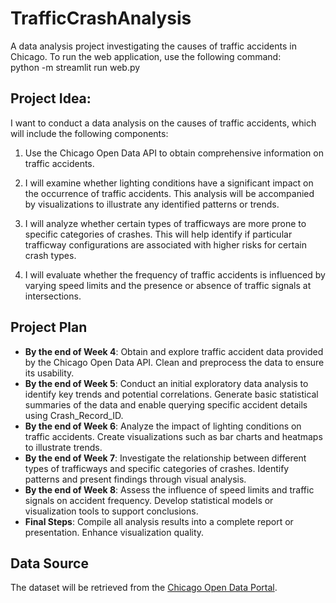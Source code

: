 # TrafficCrashAnalysis
A data analysis project investigating the causes of traffic accidents in Chicago.
To run the web application, use the following command:  
python -m streamlit run web.py

## Project Idea:
I want  to conduct a data analysis on the causes of traffic accidents, which will include the following components:

1. Use the Chicago Open Data API to obtain comprehensive information on traffic accidents.

2. I will examine whether lighting conditions have a significant impact on the occurrence of traffic accidents. This analysis will be accompanied by visualizations to illustrate any identified patterns or trends.

3. I will analyze whether certain types of trafficways are more prone to specific categories of crashes. This will help identify if particular trafficway configurations are associated with higher risks for certain crash types.

4. I will evaluate whether the frequency of traffic accidents is influenced by varying speed limits and the presence or absence of traffic signals at intersections. 

## Project Plan  

- **By the end of Week 4**: Obtain and explore traffic accident data provided by the Chicago Open Data API. Clean and preprocess the data to ensure its usability.  
- **By the end of Week 5**: Conduct an initial exploratory data analysis to identify key trends and potential correlations. Generate basic statistical summaries of the data and enable querying specific accident details using Crash_Record_ID.  
- **By the end of Week 6**: Analyze the impact of lighting conditions on traffic accidents. Create visualizations such as bar charts and heatmaps to illustrate trends.  
- **By the end of Week 7**: Investigate the relationship between different types of trafficways and specific categories of crashes. Identify patterns and present findings through visual analysis.  
- **By the end of Week 8**: Assess the influence of speed limits and traffic signals on accident frequency. Develop statistical models or visualization tools to support conclusions.  
- **Final Steps**: Compile all analysis results into a complete report or presentation. Enhance visualization quality.  

## Data Source  

The dataset will be retrieved from the [Chicago Open Data Portal](https://data.cityofchicago.org/Transportation/Traffic-Crashes-Crashes/85ca-t3if). 